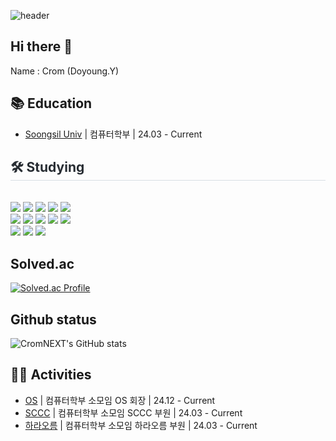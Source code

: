 ![header](https://capsule-render.vercel.app/api?type=waving&color=auto&height=300&section=header&text=Crom's%20Github&fontSize=90)
## Hi there 👋
Name : Crom (Doyoung.Y)

## 📚 Education

 - [Soongsil Univ](https://ssu.ac.kr/) | 컴퓨터학부 | 24.03 - Current



<div style="text-align: left;">
    <h2 style="border-bottom: 1px solid #d8dee4; color: #282d33;"> 🛠️ Studying </h2> <br> 
    <div style="margin: ; text-align: left;" "text-align: left;"> <img src="https://img.shields.io/badge/C++-00599C?style=for-the-badge&logo=C%2B%2B&logoColor=white">
          <img src="https://img.shields.io/badge/C-A8B9CC?style=for-the-badge&logo=C&logoColor=white">
          <img src="https://img.shields.io/badge/Python-3776AB?style=for-the-badge&logo=Python&logoColor=white">
          <img src="https://img.shields.io/badge/Java-007396?style=for-the-badge&logo=Java&logoColor=white">
          <img src="https://img.shields.io/badge/springboot-%236DB33F.svg?&style=for-the-badge&logo=springboot&logoColor=white" />
          <br/><img src="https://img.shields.io/badge/React-61DAFB?style=for-the-badge&logo=React&logoColor=white">
          <img src="https://img.shields.io/badge/MySQL-4479A1?style=for-the-badge&logo=MySQL&logoColor=white">
          <img src="https://img.shields.io/badge/Node.js-339933?style=for-the-badge&logo=Node.js&logoColor=white">
          <img src="https://img.shields.io/badge/HTML5-E34F26?style=for-the-badge&logo=HTML5&logoColor=white">
          <img src="https://img.shields.io/badge/CSS3-1572B6?style=for-the-badge&logo=CSS3&logoColor=white">
          <br/><img src="https://img.shields.io/badge/Javascript-F7DF1E?style=for-the-badge&logo=Javascript&logoColor=white">
          <img src="https://img.shields.io/badge/typescript-%233178C6.svg?&style=for-the-badge&logo=typescript&logoColor=white" />
          <img src="https://img.shields.io/badge/flutter-%2302569B.svg?&style=for-the-badge&logo=flutter&logoColor=white" />
          </div>
    </div>
    
## Solved.ac
[![Solved.ac Profile](http://mazassumnida.wtf/api/generate_badge?boj=crom0524)](https://solved.ac/crom0524)

## Github status
![CromNEXT's GitHub stats](https://github-readme-stats.vercel.app/api?username=CromNEXT&show_icons=true&theme=dark)     

## 🏃‍➡️ Activities
 - [OS](https://www.instagram.com/official_cse_os/profilecard/?igsh=MTJidGh3eHp4azdheQ%3D%3D) | 컴퓨터학부 소모임 OS 회장 | 24.12 - Current
 - [SCCC](https://sccc.kr/) | 컴퓨터학부 소모임 SCCC 부원 | 24.03 - Current
 - [하라오름](https://cafe.naver.com/ssuharaorum) | 컴퓨터학부 소모임 하라오름 부원 | 24.03 - Current
